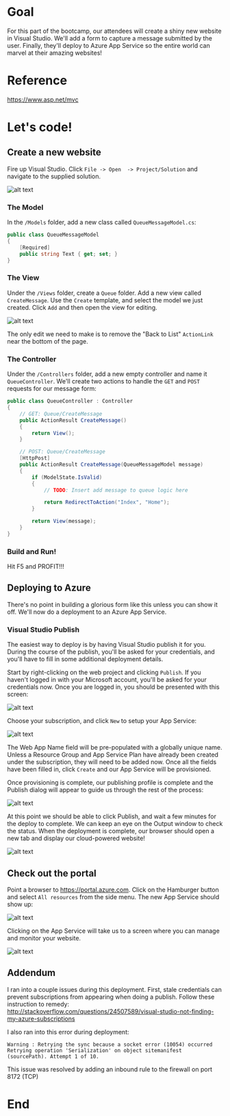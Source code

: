 # Goal
For this part of the bootcamp, our attendees will create a shiny new website in Visual Studio. We'll add a form to capture a message submitted by the user. Finally, they'll deploy to Azure App Service so the entire world can marvel at their amazing websites!

# Reference
https://www.asp.net/mvc


# Let's code!
## Create a new website
Fire up Visual Studio. Click `File -> Open  -> Project/Solution` and navigate to the supplied solution.

![alt text][img1]

### The Model

In the `/Models` folder, add a new class called `QueueMessageModel.cs`:

```cs
public class QueueMessageModel
{
	[Required]
	public string Text { get; set; }
}
```

### The View

Under the `/Views` folder, create a `Queue` folder. Add a new view called `CreateMessage`. Use the `Create` template, and select the model we just created. Click `Add` and then open the view for editing.

![alt text][img10]

The only edit we need to make is to remove the "Back to List" `ActionLink` near the bottom of the page.

### The Controller

Under the `/Controllers` folder, add a new empty controller and name it `QueueController`. We'll create two actions to handle the `GET` and `POST` requests for our message form:

```cs
public class QueueController : Controller
{
    // GET: Queue/CreateMessage
    public ActionResult CreateMessage()
    {
        return View();
    }

    // POST: Queue/CreateMessage
    [HttpPost]
    public ActionResult CreateMessage(QueueMessageModel message)
    {
        if (ModelState.IsValid)
        {
            // TODO: Insert add message to queue logic here

            return RedirectToAction("Index", "Home");
        }

        return View(message);
    }
}
```
### Build and Run!

Hit F5 and PROFIT!!!

## Deploying to Azure

There's no point in building a glorious form like this unless you can show it off. We'll now do a deployment to an Azure App Service.

### Visual Studio Publish

The easiest way to deploy is by having Visual Studio publish it for you. During the course of the publish, you'll be asked for your credentials, and you'll have to fill in some additional deployment details.

Start by right-clicking on the web project and clicking `Publish`. If you haven't logged in with your Microsoft account, you'll be asked for your credentials now. Once you are logged in, you should be presented with this screen:

![alt text][img4]

Choose your subscription, and click `New` to setup your App Service:

![alt text][img5]

The Web App Name field will be pre-populated with a globally unique name. Unless a Resource Group and App Service Plan have already been created under the subscription, they will need to be added now. Once all the fields have been filled in, click `Create` and our App Service will be provisioned.

Once provisioning is complete, our publishing profile is complete and the Publish dialog will appear to guide us through the rest of the process:

![alt text][img6]

At this point we should be able to click Publish, and wait a few minutes for the deploy to complete. We can keep an eye on the Output window to check the status. When the deployment is complete, our browser should open a new tab and display our cloud-powered website!

![alt text][img7]

## Check out the portal

Point a browser to https://portal.azure.com. Click on the Hamburger button and select `All resources` from the side menu. The new App Service should show up:

![alt text][img8]

Clicking on the App Service will take us to a screen where you can manage and monitor your website.

![alt text][img9]

## Addendum

I ran into a couple issues during this deployment. First, stale credentials can prevent subscriptions from appearing when doing a publish. Follow these instruction to remedy: http://stackoverflow.com/questions/24507589/visual-studio-not-finding-my-azure-subscriptions

I also ran into this error during deployment:

```
Warning : Retrying the sync because a socket error (10054) occurred
Retrying operation 'Serialization' on object sitemanifest (sourcePath). Attempt 1 of 10.
```

This issue was resolved by adding an inbound rule to the firewall on port 8172 (TCP)

# End


[img1]: https://github.com/alainvezina/GlobalAzureBootcamp/tree/master/2017/Step%201%20-%20Publishing%20your%20first%20Web%20Apps/Media/img1.png "New Project"
[img2]: https://github.com/alainvezina/GlobalAzureBootcamp/tree/master/2017/Step%201%20-%20Publishing%20your%20first%20Web%20Apps/Media/img2.png "Select ASP.Net Web Application"
[img3]: https://github.com/alainvezina/GlobalAzureBootcamp/tree/master/2017/Step%201%20-%20Publishing%20your%20first%20Web%20Apps/Media/img3.png "Select MVC template"
[img4]: https://github.com/alainvezina/GlobalAzureBootcamp/tree/master/2017/Step%201%20-%20Publishing%20your%20first%20Web%20Apps/Media/img4.png "Create new App Service"
[img5]: https://github.com/alainvezina/GlobalAzureBootcamp/tree/master/2017/Step%201%20-%20Publishing%20your%20first%20Web%20Apps/Media/img5.png "Add App Service details"
[img6]: https://github.com/alainvezina/GlobalAzureBootcamp/tree/master/2017/Step%201%20-%20Publishing%20your%20first%20Web%20Apps/Media/img6.png "Publish website"
[img7]: https://github.com/alainvezina/GlobalAzureBootcamp/tree/master/2017/Step%201%20-%20Publishing%20your%20first%20Web%20Apps/Media/img7.png "Deployed website in browser"
[img8]: https://github.com/alainvezina/GlobalAzureBootcamp/tree/master/2017/Step%201%20-%20Publishing%20your%20first%20Web%20Apps/Media/img8.png "Azure Resources screen"
[img9]: https://github.com/alainvezina/GlobalAzureBootcamp/tree/master/2017/Step%201%20-%20Publishing%20your%20first%20Web%20Apps/Media/img9.png "Web app management screen"
[img10]: https://github.com/alainvezina/GlobalAzureBootcamp/tree/master/2017/Step%201%20-%20Publishing%20your%20first%20Web%20Apps/Media/img10.png "Add a view"
